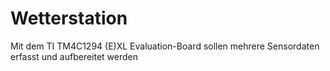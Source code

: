 # Wetterstation
Mit dem TI TM4C1294 (E)XL Evaluation-Board sollen mehrere Sensordaten erfasst und aufbereitet werden
